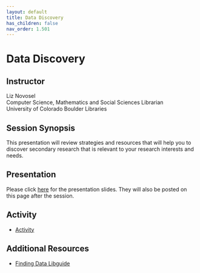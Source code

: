```yaml
---
layout: default
title: Data Discovery
has_children: false
nav_order: 1.501
---
```


# Data Discovery 

## Instructor

Liz Novosel\
Computer Science, Mathematics and Social Sciences Librarian\
University of Colorado Boulder Libraries

## Session Synopsis

This presentation will review strategies and resources that will help you to discover secondary research that is relevant to your research interests and needs. 

## Presentation

Please click [here](https://docs.google.com/presentation/d/1-zFLGsOX5RsEsY7C6bFfqYh6S7OniyFSQneAewZL5-k/edit?usp=sharing) for the presentation slides. They will also be posted on this page after the session. 

## Activity

* [Activity](https://bit.ly/finddataactivity)

## Additional Resources

* [Finding Data Libguide](https://libguides.colorado.edu/findingdatasets/2023/databootcamp?preview=15c198edbf8329a7d57d0bfc8d5aca09)



